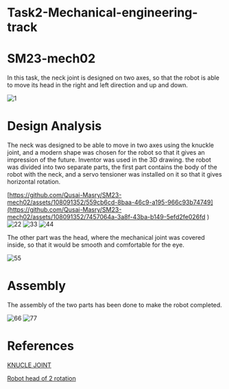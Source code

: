 # Task2-Mechanical-engineering-track
# SM23-mech02
In this task, the neck joint is designed on two axes, so that the robot is able to move its head in the right and left direction and up and down.

![1](https://github.com/Qusai-Masry/SM23-mech02/assets/108091352/03dd7863-54f5-42df-8e0b-78abab41e256)

# Design Analysis
 The neck was designed to be able to move in two axes using the knuckle joint, and a modern shape was chosen for the robot so that it gives an impression of the future. Inventor was used in the 3D drawing.
the robot was divided into two separate parts, the first part contains the body of the robot with the neck, and a servo tensioner was installed on it so that it gives horizontal rotation.

[https://github.com/Qusai-Masry/SM23-mech02/assets/108091352/559cb6cd-8baa-46c9-a195-966c93b74749](https://github.com/Qusai-Masry/SM23-mech02/assets/108091352/7457064a-3a8f-43ba-b149-5efd2fe026fd
)
![22](https://github.com/Qusai-Masry/SM23-mech02/assets/108091352/5d15ea08-2dcb-40ea-89eb-92181acad56e)
![33](https://github.com/Qusai-Masry/SM23-mech02/assets/108091352/c33ac9b2-9a03-4a8a-b260-fa43dbdf9cc0)
![44](https://github.com/Qusai-Masry/SM23-mech02/assets/108091352/1b6f39d1-10fc-4902-83c7-917bd6874817)

The other part was the head, where the mechanical joint was covered inside, so that it would be smooth and comfortable for the eye.

![55](https://github.com/Qusai-Masry/SM23-mech02/assets/108091352/d80bb3de-787c-4c5e-a356-e5ff68b7e7c9)

# Assembly
The assembly of the two parts has been done to make the robot completed.

![66](https://github.com/Qusai-Masry/SM23-mech02/assets/108091352/307abcc4-a7cd-494d-90bc-0a91935d8d1e)
![77](https://github.com/Qusai-Masry/SM23-mech02/assets/108091352/de4fce41-7cf1-4467-897f-25061f71fcd8)

# References
[KNUCLE JOINT](https://www.youtube.com/watch?v=uI22Yd0aEsg)

[Robot head of 2 rotation](https://www.youtube.com/shorts/-q6lVE32CuY)
